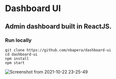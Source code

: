 # Dashboard UI

## Admin dashboard built in ReactJS.

### Run locally
    git clone https://github.com/nbapera/dashboard-ui
    cd dashboard-ui
    npm install
    npm start

![Screenshot from 2021-10-22 23-25-49](https://user-images.githubusercontent.com/89864563/138525048-2ea7b77e-baf9-4e3a-aec5-acb4047670ce.png)
